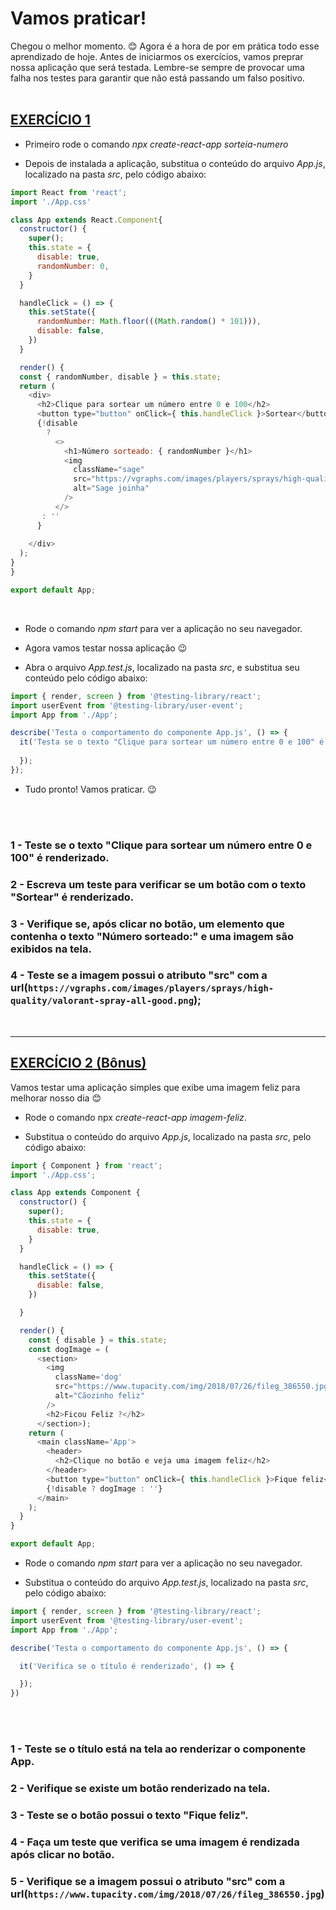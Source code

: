 # Vamos praticar!


Chegou o melhor momento. :blush:
Agora é a hora de por em prática todo esse aprendizado de hoje.
Antes de iniciarmos os exercícios, vamos preprar nossa aplicação que será testada.
Lembre-se sempre de provocar uma falha nos testes para garantir que não está passando um falso positivo.
<br>
<br>


<u><h2>EXERCÍCIO 1</h2></u>

- Primeiro rode o comando *npx create-react-app sorteia-numero*

- Depois de instalada a aplicação, substitua o conteúdo do arquivo *App.js*, localizado na pasta *src*, pelo código abaixo:

````Javascript
import React from 'react';
import './App.css'

class App extends React.Component{
  constructor() {
    super();
    this.state = {
      disable: true,
      randomNumber: 0,
    }
  }

  handleClick = () => {
    this.setState({
      randomNumber: Math.floor(((Math.random() * 101))),
      disable: false,
    })
  }

  render() {
  const { randomNumber, disable } = this.state;
  return (
    <div>
      <h2>Clique para sortear um número entre 0 e 100</h2>
      <button type="button" onClick={ this.handleClick }>Sortear</button>
      {!disable
        ? 
          <>
            <h1>Número sorteado: { randomNumber }</h1>
            <img
              className="sage"
              src="https://vgraphs.com/images/players/sprays/high-quality/valorant-spray-all-good.png"
              alt="Sage joinha"
            />
          </>  
       : ''
      }
     
    </div>
  );
}
}

export default App;
````
<br>

- Rode o comando *npm start* para ver a aplicação no seu navegador.

- Agora vamos testar nossa aplicação :wink:

- Abra o arquivo *App.test.js*, localizado na pasta *src*, e substitua seu conteúdo pelo código abaixo:

````Javascript
import { render, screen } from '@testing-library/react';
import userEvent from '@testing-library/user-event';
import App from './App';

describe('Testa o comportamento do componente App.js', () => {
  it('Testa se o texto "Clique para sortear um número entre 0 e 100" é renderizado', () => {
    
  });
});
````

- Tudo pronto! Vamos praticar. :wink:
<br>
<br>

### 1 - Teste se o texto "Clique para sortear um número entre 0 e 100" é renderizado.

### 2 - Escreva um teste para verificar se um botão com o texto "Sortear" é renderizado.

### 3 - Verifique se, após clicar no botão, um elemento que contenha o texto "Número sorteado:" e uma imagem são exibidos na tela.

### 4 - Teste se a imagem possui o atributo "src" com a url(`https://vgraphs.com/images/players/sprays/high-quality/valorant-spray-all-good.png`);

<br>

<hr>
<u><h2>EXERCÍCIO 2 (Bônus)</h2></u>

Vamos testar uma aplicação simples que exibe uma imagem feliz para melhorar nosso dia :blush:

- Rode o comando npx *create-react-app imagem-feliz*.

- Substitua o conteúdo do arquivo *App.js*, localizado na pasta *src*, pelo código abaixo:


````Javascript
import { Component } from 'react';
import './App.css';

class App extends Component {
  constructor() {
    super();
    this.state = {
      disable: true,
    }
  }

  handleClick = () => {
    this.setState({
      disable: false,
    })

  }

  render() {
    const { disable } = this.state;
    const dogImage = (
      <section>
        <img
          className='dog'
          src="https://www.tupacity.com/img/2018/07/26/fileg_386550.jpg"
          alt="Cãozinho feliz"
        />
        <h2>Ficou Feliz ?</h2>
      </section>);
    return (
      <main className='App'>
        <header>
          <h2>Clique no botão e veja uma imagem feliz</h2>
        </header>
        <button type="button" onClick={ this.handleClick }>Fique feliz</button>
        {!disable ? dogImage : ''}
      </main>
    );
  }
}

export default App;
````


- Rode o comando *npm start* para ver a aplicação no seu navegador.

- Substitua o conteúdo do arquivo *App.test.js*, localizado na pasta *src*, pelo código abaixo:

````Javascript
import { render, screen } from '@testing-library/react';
import userEvent from '@testing-library/user-event';
import App from './App';

describe('Testa o comportamento do componente App.js', () => {

  it('Verifica se o título é renderizado', () => {

  });  
})
````
<br>
<br>


### 1 - Teste se o título está na tela ao renderizar o componente App.

### 2 - Verifique se existe um botão renderizado na tela.

### 3 - Teste se o botão possui o texto "Fique feliz".

### 4 - Faça um teste que verifica se uma imagem é rendizada após clicar no botão.

### 5 - Verifique se a imagem possui o atributo "src" com a url(`https://www.tupacity.com/img/2018/07/26/fileg_386550.jpg`)
